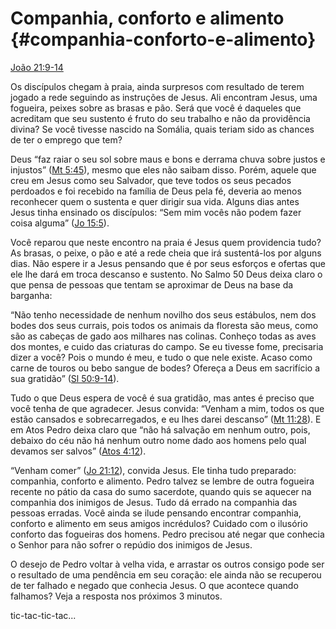 # Companhia, conforto e alimento {#companhia-conforto-e-alimento}

[João 21:9-14](http://bibliaonline.com.br/acf/jo/21/9-14)

Os discípulos chegam à praia, ainda surpresos com resultado de terem jogado a rede seguindo as instruções de Jesus. Ali encontram Jesus, uma fogueira, peixes sobre as brasas e pão. Será que você é daqueles que acreditam que seu sustento é fruto do seu trabalho e não da providência divina? Se você tivesse nascido na Somália, quais teriam sido as chances de ter o emprego que tem?

Deus “faz raiar o seu sol sobre maus e bons e derrama chuva sobre justos e injustos” ([Mt 5:45](http://bibliaonline.com.br/acf/mt/5/45)), mesmo que eles não saibam disso. Porém, aquele que creu em Jesus como seu Salvador, que teve todos os seus pecados perdoados e foi recebido na família de Deus pela fé, deveria ao menos reconhecer quem o sustenta e quer dirigir sua vida. Alguns dias antes Jesus tinha ensinado os discípulos: “Sem mim vocês não podem fazer coisa alguma” ([Jo 15:5](http://bibliaonline.com.br/acf/jo/15/5)).

Você reparou que neste encontro na praia é Jesus quem providencia tudo? As brasas, o peixe, o pão e até a rede cheia que irá sustentá-los por alguns dias. Não espere ir a Jesus pensando que é por seus esforços e ofertas que ele lhe dará em troca descanso e sustento. No Salmo 50 Deus deixa claro o que pensa de pessoas que tentam se aproximar de Deus na base da barganha:

“Não tenho necessidade de nenhum novilho dos seus estábulos, nem dos bodes dos seus currais, pois todos os animais da floresta são meus, como são as cabeças de gado aos milhares nas colinas. Conheço todas as aves dos montes, e cuido das criaturas do campo. Se eu tivesse fome, precisaria dizer a você? Pois o mundo é meu, e tudo o que nele existe. Acaso como carne de touros ou bebo sangue de bodes? Ofereça a Deus em sacrifício a sua gratidão” ([Sl 50:9-14](http://bibliaonline.com.br/acf/sl/50/9-14)).

Tudo o que Deus espera de você é sua gratidão, mas antes é preciso que você tenha de que agradecer. Jesus convida: “Venham a mim, todos os que estão cansados e sobrecarregados, e eu lhes darei descanso” ([Mt 11:28](http://bibliaonline.com.br/acf/mt/11/28)). E em Atos Pedro deixa claro que “não há salvação em nenhum outro, pois, debaixo do céu não há nenhum outro nome dado aos homens pelo qual devamos ser salvos” ([Atos 4:12](http://bibliaonline.com.br/acf/atos/4/12)).

“Venham comer” ([Jo 21:12](http://bibliaonline.com.br/acf/jo/21/12)), convida Jesus. Ele tinha tudo preparado: companhia, conforto e alimento. Pedro talvez se lembre de outra fogueira recente no pátio da casa do sumo sacerdote, quando quis se aquecer na companhia dos inimigos de Jesus. Tudo dá errado na companhia das pessoas erradas. Você ainda se ilude pensando encontrar companhia, conforto e alimento em seus amigos incrédulos? Cuidado com o ilusório conforto das fogueiras dos homens. Pedro precisou até negar que conhecia o Senhor para não sofrer o repúdio dos inimigos de Jesus.

O desejo de Pedro voltar à velha vida, e arrastar os outros consigo pode ser o resultado de uma pendência em seu coração: ele ainda não se recuperou de ter falhado e negado que conhecia Jesus. O que acontece quando falhamos? Veja a resposta nos próximos 3 minutos.

tic-tac-tic-tac...